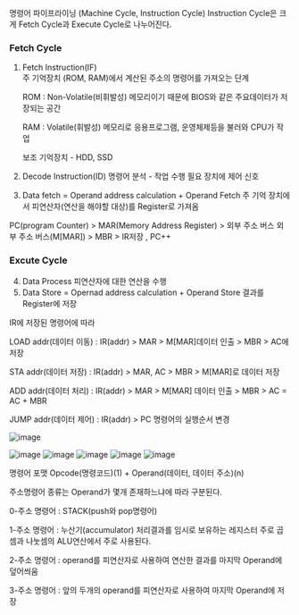 명령어 파이프라이닝 (Machine Cycle, Instruction Cycle)
Instruction Cycle은 크게 Fetch Cycle과 Execute Cycle로 나누어진다.
### Fetch Cycle
1. Fetch Instruction(IF)  
    주 기억장치 (ROM, RAM)에서 계산된 주소의 명령어를 가져오는 단계
    
    ROM : Non-Volatile(비휘발성) 메모리이기 때문에 BIOS와 같은 주요데이터가 저장되는 공간
    
    RAM : Volatile(휘발성) 메모리로 응용프로그램, 운영체제등을 불러와 CPU가 작업
    
    보조 기억장치 - HDD, SSD
2. Decode Instruction(ID)
    명령어 분석 - 작업 수행 필요 장치에 제어 신호
3. Data fetch = Operand address calculation + Operand Fetch
    주 기억 장치에서 피연산자(연산을 해야할 대상)를 Register로 가져옴

PC(program Counter) > MAR(Memory Address Register) > 외부 주소 버스
외부 주소 버스(M[MAR]) > MBR > IR저장 , PC++

### Excute Cycle
4. Data Process
    피연산자에 대한 연산을 수행
5. Data Store = Opernad address calculation + Operand Store
    결과를 Register에 저장

IR에 저장된 명령어에 따라

LOAD addr(데이터 이동) : IR(addr) > MAR > M[MAR]데이터 인출 > MBR > AC에 저장

STA addr(데이터 저장) : IR(addr) > MAR, AC > MBR > M[MAR]로 데이터 저장

ADD addr(데이터 처리) : IR(addr) > MAR > M[MAR] 데이터 인출 > MBR > AC = AC + MBR

JUMP addr(데이터 제어) : IR(addr) > PC 명령어의 실행순서 변경

![image](https://user-images.githubusercontent.com/46298830/177151528-ec93a51e-436b-4f94-9476-bc6f002fa14f.png)

![image](https://user-images.githubusercontent.com/46298830/177151342-c3ef3c50-65d4-4255-bb13-9d14e98119b2.png)
![image](https://user-images.githubusercontent.com/46298830/177151396-c516d03b-d6ae-47c9-8811-15a9e6f73b31.png)
![image](https://user-images.githubusercontent.com/46298830/177151433-982ffd3e-3341-4b61-bde0-43b5975ae684.png)
![image](https://user-images.githubusercontent.com/46298830/177151456-53038214-d380-4345-9edb-da48d470591a.png)
![image](https://user-images.githubusercontent.com/46298830/177151488-982c173c-a5e4-4338-8064-2d231de776b3.png)

명령어 포맷
Opcode(명령코드)(1) + Operand(데이터, 데이터 주소)(n)

주소명령어 종류는 Operand가 몇개 존재하느냐에 따라 구분된다.

0-주소 명령어 : STACK(push와 pop명령어)

1-주소 명령어 : 누산기(accumulator) 처리결과를 임시로 보유하는 레지스터 주로 곱셈과 나눗셈의 ALU연산에서 주로 사용된다.

2-주소 명령어 : operand를 피연산자로 사용하여 연산한 결과를 마지막 Operand에 덮어씌움

3-주소 명령어 : 앞의 두개의 operand를 피연산자로 사용하여 마지막 Operand에 저장

